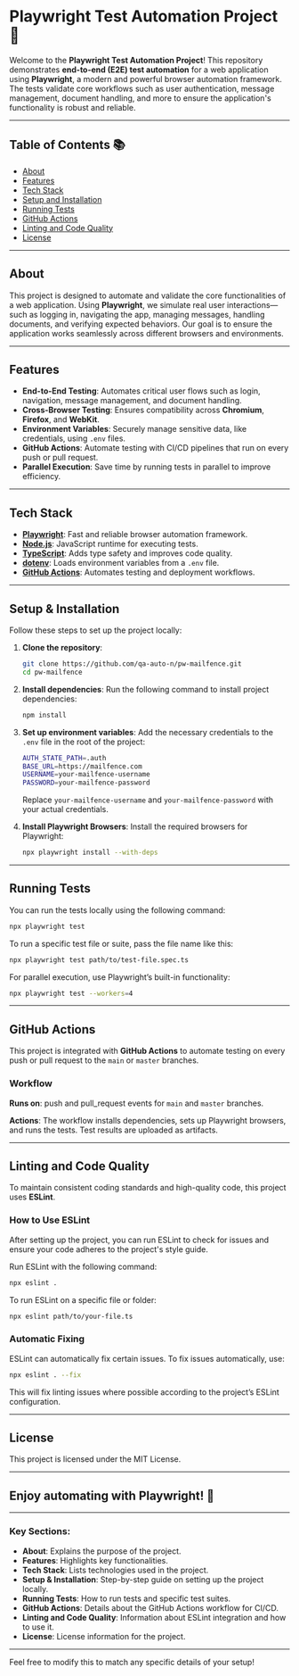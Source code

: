 # **Playwright Test Automation Project** 🚀

Welcome to the **Playwright Test Automation Project**! This repository demonstrates **end-to-end (E2E) test automation** for a web application using **Playwright**, a modern and powerful browser automation framework. The tests validate core workflows such as user authentication, message management, document handling, and more to ensure the application's functionality is robust and reliable.

---

## **Table of Contents** 📚
- [About](#about)
- [Features](#features)
- [Tech Stack](#tech-stack)
- [Setup and Installation](#setup--installation)
- [Running Tests](#running-tests)
- [GitHub Actions](#github-actions)
- [Linting and Code Quality](#linting-and-code-quality)
- [License](#license)

---

## **About**

This project is designed to automate and validate the core functionalities of a web application. Using **Playwright**, we simulate real user interactions—such as logging in, navigating the app, managing messages, handling documents, and verifying expected behaviors. Our goal is to ensure the application works seamlessly across different browsers and environments.

---

## **Features**

- **End-to-End Testing**: Automates critical user flows such as login, navigation, message management, and document handling.
- **Cross-Browser Testing**: Ensures compatibility across **Chromium**, **Firefox**, and **WebKit**.
- **Environment Variables**: Securely manage sensitive data, like credentials, using `.env` files.
- **GitHub Actions**: Automate testing with CI/CD pipelines that run on every push or pull request.
- **Parallel Execution**: Save time by running tests in parallel to improve efficiency.

---

## **Tech Stack**

- **[Playwright](https://playwright.dev/)**: Fast and reliable browser automation framework.
- **[Node.js](https://nodejs.org/)**: JavaScript runtime for executing tests.
- **[TypeScript](https://www.typescriptlang.org/)**: Adds type safety and improves code quality.
- **[dotenv](https://github.com/motdotla/dotenv)**: Loads environment variables from a `.env` file.
- **[GitHub Actions](https://github.com/features/actions)**: Automates testing and deployment workflows.

---

## **Setup & Installation**

Follow these steps to set up the project locally:

1. **Clone the repository**:
    ```bash
    git clone https://github.com/qa-auto-n/pw-mailfence.git
    cd pw-mailfence
    ```

2. **Install dependencies**:
   Run the following command to install project dependencies:
    ```bash
    npm install
    ```

3. **Set up environment variables**:
   Add the necessary credentials to the `.env` file in the root of the project:
    ```bash
    AUTH_STATE_PATH=.auth
    BASE_URL=https://mailfence.com
    USERNAME=your-mailfence-username
    PASSWORD=your-mailfence-password
    ```
   Replace `your-mailfence-username` and `your-mailfence-password` with your actual credentials.

4. **Install Playwright Browsers**:
   Install the required browsers for Playwright:
    ```bash
    npx playwright install --with-deps
    ```

---

## **Running Tests**

You can run the tests locally using the following command:
```bash
npx playwright test
```

To run a specific test file or suite, pass the file name like this:
```bash
npx playwright test path/to/test-file.spec.ts
```

For parallel execution, use Playwright’s built-in functionality:
```bash
npx playwright test --workers=4
```

---

## **GitHub Actions**

This project is integrated with **GitHub Actions** to automate testing on every push or pull request to the `main` or `master` branches.

### **Workflow**
**Runs on**: push and pull_request events for `main` and `master` branches.

**Actions**: The workflow installs dependencies, sets up Playwright browsers, and runs the tests. Test results are uploaded as artifacts.

---

## **Linting and Code Quality**

To maintain consistent coding standards and high-quality code, this project uses **ESLint**.

### **How to Use ESLint**

After setting up the project, you can run ESLint to check for issues and ensure your code adheres to the project's style guide.

Run ESLint with the following command:
```bash
npx eslint .
```

To run ESLint on a specific file or folder:
```bash
npx eslint path/to/your-file.ts
```

### **Automatic Fixing**
ESLint can automatically fix certain issues. To fix issues automatically, use:
```bash
npx eslint . --fix
```

This will fix linting issues where possible according to the project’s ESLint configuration.

---

## **License**

This project is licensed under the MIT License.

---

## Enjoy automating with Playwright! 🚀

---

### Key Sections:
- **About**: Explains the purpose of the project.
- **Features**: Highlights key functionalities.
- **Tech Stack**: Lists technologies used in the project.
- **Setup & Installation**: Step-by-step guide on setting up the project locally.
- **Running Tests**: How to run tests and specific test suites.
- **GitHub Actions**: Details about the GitHub Actions workflow for CI/CD.
- **Linting and Code Quality**: Information about ESLint integration and how to use it.
- **License**: License information for the project.

---

Feel free to modify this to match any specific details of your setup!